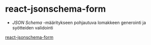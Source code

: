 # react-jsonschema-form

* _JSON Schema_ -määritykseen pohjautuva lomakkeen generointi ja syötteiden validointi

[react-jsonschema-form](https://github.com/mozilla-services/react-jsonschema-form)

